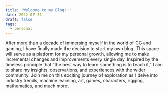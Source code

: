 ```yaml
---
title: 'Welcome to my Blog!!'
date: 2022-07-31
draft: false
tags:
  - personal
---
```


After more than a decade of immersing myself in the world of CG and gaming, I have finally made the decision to start my own blog. This space will serve as a platform for my personal growth, allowing me to make incremental changes and improvements every single day. Inspired by the timeless principle that "the best way to learn something is to teach it," I aim to share my insights, observations, and experiences with the wider community. Join me on this exciting journey of exploration as I delve into industry trends, machine learning, art, games, characters, rigging, mathematics, and much more.
